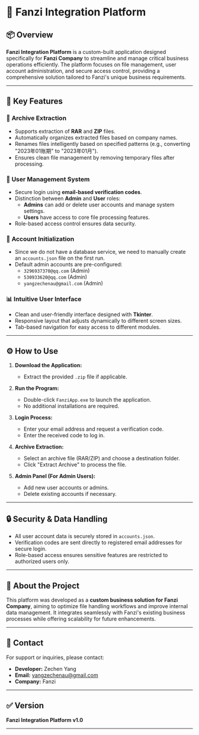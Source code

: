 # 🚀 Fanzi Integration Platform

## 📦 Overview

**Fanzi Integration Platform** is a custom-built application designed specifically for **Fanzi Company** to streamline and manage critical business operations efficiently. The platform focuses on file management, user account administration, and secure access control, providing a comprehensive solution tailored to Fanzi's unique business requirements.

---

## 🌟 Key Features

### 📁 **Archive Extraction**
- Supports extraction of **RAR** and **ZIP** files.
- Automatically organizes extracted files based on company names.
- Renames files intelligently based on specified patterns (e.g., converting "2023年01账期" to "2023年01月").
- Ensures clean file management by removing temporary files after processing.

### 👥 **User Management System**
- Secure login using **email-based verification codes**.
- Distinction between **Admin** and **User** roles:
  - **Admins** can add or delete user accounts and manage system settings.
  - **Users** have access to core file processing features.
- Role-based access control ensures data security.

### 🔐 **Account Initialization**
- Since we do not have a database service, we need to manually create an `accounts.json` file on the first run.
- Default admin accounts are pre-configured:
  - `3296937370@qq.com` (Admin)
  - `530933620@qq.com` (Admin)
  - `yangzechenau@gmail.com` (Admin)

### 📊 **Intuitive User Interface**
- Clean and user-friendly interface designed with **Tkinter**.
- Responsive layout that adjusts dynamically to different screen sizes.
- Tab-based navigation for easy access to different modules.

---

## ⚙️ **How to Use**

1. **Download the Application:**
   - Extract the provided `.zip` file if applicable.

2. **Run the Program:**
   - Double-click `FanziApp.exe` to launch the application.
   - No additional installations are required.

3. **Login Process:**
   - Enter your email address and request a verification code.
   - Enter the received code to log in.

4. **Archive Extraction:**
   - Select an archive file (RAR/ZIP) and choose a destination folder.
   - Click "Extract Archive" to process the file.

5. **Admin Panel (For Admin Users):**
   - Add new user accounts or admins.
   - Delete existing accounts if necessary.

---

## 🔒 **Security & Data Handling**

- All user account data is securely stored in `accounts.json`.
- Verification codes are sent directly to registered email addresses for secure login.
- Role-based access ensures sensitive features are restricted to authorized users only.

---

## 💼 **About the Project**

This platform was developed as a **custom business solution for Fanzi Company**, aiming to optimize file handling workflows and improve internal data management. It integrates seamlessly with Fanzi's existing business processes while offering scalability for future enhancements.

---

## 📧 **Contact**

For support or inquiries, please contact:

- **Developer:** Zechen Yang  
- **Email:** yangzechenau@gmail.com  
- **Company:** Fanzi  

---

## ✅ **Version**

**Fanzi Integration Platform v1.0**

---
